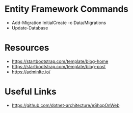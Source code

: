 # Entity Framework Commands
* Add-Migration InitialCreate -o Data/Migrations
* Update-Database

# Resources

* https://startbootstrap.com/template/blog-home
* https://startbootstrap.com/template/blog-post
* https://adminlte.io/


# Useful Links

* https://github.com/dotnet-architecture/eShopOnWeb


